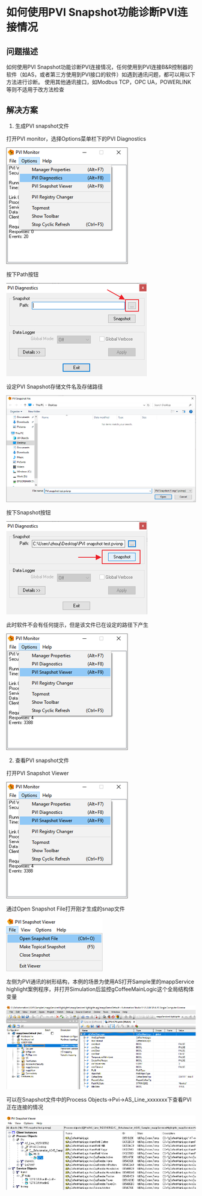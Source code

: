 # 如何使用PVI Snapshot功能诊断PVI连接情况
## 问题描述
如何使用PVI Snapshot功能诊断PVI连接情况，任何使用到PVI连接B&R控制器的软件（如AS，或者第三方使用到PVI接口的软件）如遇到通讯问题，都可以用以下方法进行诊断。
使用其他通讯接口，如Modbus TCP，OPC UA，POWERLINK等则不适用于改方法检查

## 解决方案

1. 生成PVI snapshot文件

打开PVI monitor，选择Options菜单栏下的PVI Diagnostics

![Img](./FILES/023如何使用PVI%20Snapshot功能诊断PVI连接情况.md/img-20220617141813.png)


按下Path按钮

![Img](./FILES/023如何使用PVI%20Snapshot功能诊断PVI连接情况.md/img-20220617141907.png)


设定PVI Snapshot存储文件名及存储路径

![Img](./FILES/023如何使用PVI%20Snapshot功能诊断PVI连接情况.md/img-20220617141916.png)


按下Snapshot按钮

![Img](./FILES/023如何使用PVI%20Snapshot功能诊断PVI连接情况.md/img-20220617141926.png)


此时软件不会有任何提示，但是该文件已在设定的路径下产生

![Img](./FILES/023如何使用PVI%20Snapshot功能诊断PVI连接情况.md/img-20220617141935.png)



2. 查看PVI snapshot文件

打开PVI Snapshot Viewer

![Img](./FILES/023如何使用PVI%20Snapshot功能诊断PVI连接情况.md/img-20220617142010.png)

通过Open Snapshot File打开刚才生成的snap文件

![Img](./FILES/023如何使用PVI%20Snapshot功能诊断PVI连接情况.md/img-20220617142023.png)

左侧为PVI通讯的树形结构，本例的场景为使用AS打开Sample里的mappService highlight案例程序，并打开Simulation后监控gCoffeeMainLogic这个全局结构体变量

![Img](./FILES/023如何使用PVI%20Snapshot功能诊断PVI连接情况.md/img-20220617142030.png)


可以在Snapshot文件中的Process Objects->Pvi->AS_Line_xxxxxxx下查看PVI正在连接的情况

![Img](./FILES/023如何使用PVI%20Snapshot功能诊断PVI连接情况.md/img-20220617142046.png)
